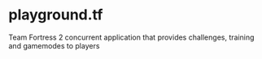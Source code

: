 # playground.tf
Team Fortress 2 concurrent application that provides challenges, training and gamemodes to players 
